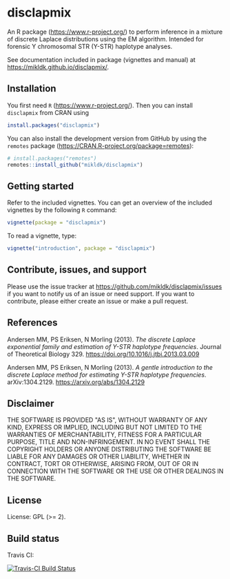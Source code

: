 # disclapmix

An R package (<https://www.r-project.org/>) to perform inference in a mixture of discrete Laplace distributions using the EM algorithm.
Intended for forensic Y chromosomal STR (Y-STR) haplotype analyses. 

See documentation included in package (vignettes and manual) at <https://mikldk.github.io/disclapmix/>.


## Installation

You first need `R` (<https://www.r-project.org/>). 
Then you can install `disclapmix` from CRAN using

```r
install.packages("disclapmix")
```

You can also install the development version from GitHub by using the `remotes` package (<https://CRAN.R-project.org/package=remotes>):

```r
# install.packages("remotes")
remotes::install_github("mikldk/disclapmix")
```

## Getting started

Refer to the included vignettes. You can get an overview of the included vignettes by the following `R` command:

```r
vignette(package = "disclapmix")
```

To read a vignette, type:

```r
vignette("introduction", package = "disclapmix")
```

## Contribute, issues, and support

Please use the issue tracker at <https://github.com/mikldk/disclapmix/issues> 
if you want to notify us of an issue or need support.
If you want to contribute, please either create an issue or make a pull request.


## References

Andersen MM, PS Eriksen, N Morling (2013). 
*The discrete Laplace exponential family and estimation of Y-STR haplotype frequencies*.
Journal of Theoretical Biology 329. 
<https://doi.org/10.1016/j.jtbi.2013.03.009>

Andersen MM, PS Eriksen, N Morling (2013). 
*A gentle introduction to the discrete Laplace method for estimating Y-STR haplotype frequencies*.
arXiv:1304.2129. 
<https://arxiv.org/abs/1304.2129>

## Disclaimer

THE SOFTWARE IS PROVIDED "AS IS", WITHOUT WARRANTY OF ANY KIND, EXPRESS OR IMPLIED, INCLUDING BUT NOT LIMITED TO THE WARRANTIES OF MERCHANTABILITY, FITNESS FOR A PARTICULAR PURPOSE, TITLE AND NON-INFRINGEMENT. IN NO EVENT SHALL THE COPYRIGHT HOLDERS OR ANYONE DISTRIBUTING THE SOFTWARE BE LIABLE FOR ANY DAMAGES OR OTHER LIABILITY, WHETHER IN CONTRACT, TORT OR OTHERWISE, ARISING FROM, OUT OF OR IN CONNECTION WITH THE SOFTWARE OR THE USE OR OTHER DEALINGS IN THE SOFTWARE.

## License

License: GPL (>= 2).

## Build status

Travis CI:

[![Travis-CI Build Status](https://travis-ci.org/mikldk/disclapmix.svg?branch=master)](https://travis-ci.org/mikldk/disclapmix)

